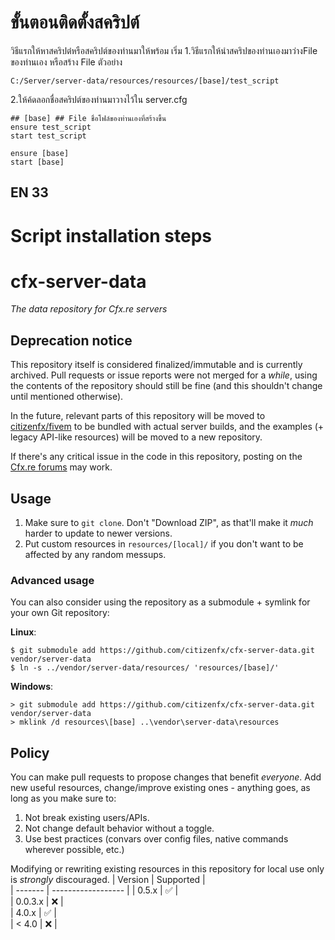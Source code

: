 # ขั้นตอนติดตั้งสคริปต์ 
วิธีแรกให้หาสคริปต๋หรือสคริปต์ของท่านมาให้พร้อม เริ่ม
1.วิธีแรกให้นำสคริปของท่านเองมาว่างFile ของท่านเอง หรือสร้าง File ตัวอย่าง
```
C:/Server/server-data/resources/resources/[base]/test_script
```
2.ให้ค้ดลอกชื่อสคริปต์ของท่านมาวางไว้ใน server.cfg 
```
## [base] ## File ชื่อโฟล์ของท่านเองที่สร้างขึ้น
ensure test_script
start test_script

ensure [base]
start [base]
```

## EN 33 ##

# Script installation steps

# cfx-server-data
_The data repository for Cfx.re servers_

## Deprecation notice
This repository itself is considered finalized/immutable and is currently archived. Pull requests or issue reports were not merged for a *while*, using the contents of the repository should still be fine (and this shouldn't change until mentioned otherwise).

In the future, relevant parts of this repository will be moved to [citizenfx/fivem](https://github.com/citizenfx/fivem) to be bundled with actual server builds, and the examples (+ legacy API-like resources) will be moved to a new repository.

If there's any critical issue in the code in this repository, posting on the [Cfx.re forums](https://forum.cfx.re/) may work.

## Usage
1. Make sure to `git clone`. Don't "Download ZIP", as that'll make it _much_ harder to update to newer versions.
2. Put custom resources in `resources/[local]/` if you don't want to be affected by any random messups.

### Advanced usage
You can also consider using the repository as a submodule + symlink for your own Git repository:

**Linux**:
```
$ git submodule add https://github.com/citizenfx/cfx-server-data.git vendor/server-data
$ ln -s ../vendor/server-data/resources/ 'resources/[base]/'
```

**Windows**:
```
> git submodule add https://github.com/citizenfx/cfx-server-data.git vendor/server-data
> mklink /d resources\[base] ..\vendor\server-data\resources
```

## Policy
You can make pull requests to propose changes that benefit _everyone_. Add new useful resources, change/improve
existing ones - anything goes, as long as you make sure to:

1. Not break existing users/APIs.
2. Not change default behavior without a toggle.
3. Use best practices (convars over config files, native commands wherever possible, etc.)

Modifying or rewriting existing resources in this repository for local use only is _strongly_ discouraged.
| Version | Supported          |    
| ------- | ------------------ |
| 0.5.x   | :white_check_mark: |      
| 0.0.3.x   | :x:                |      
| 4.0.x   | :white_check_mark: |      
| < 4.0   | :x:                |    
